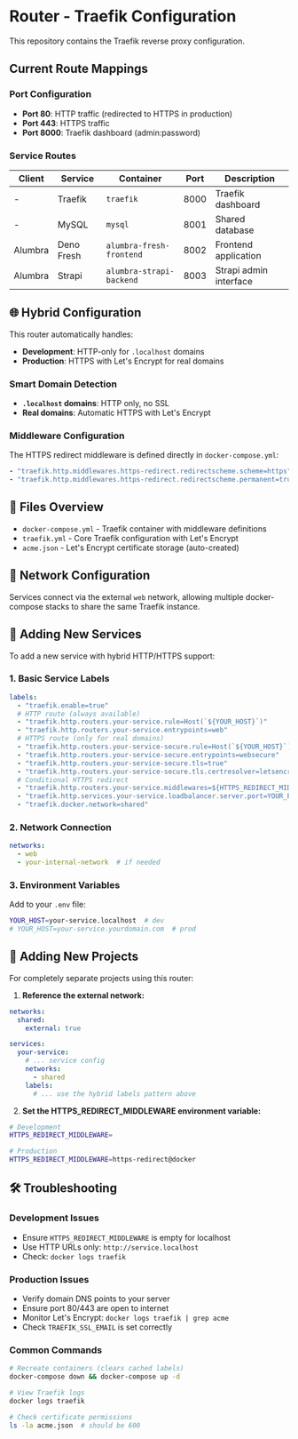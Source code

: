 # Router - Traefik Configuration

This repository contains the Traefik reverse proxy configuration.

## Current Route Mappings

### Port Configuration
- **Port 80**: HTTP traffic (redirected to HTTPS in production)
- **Port 443**: HTTPS traffic
- **Port 8000**: Traefik dashboard (admin:password)

### Service Routes

| Client     | Service    | Container                | Port | Description            |
|------------|------------|--------------------------|------|------------------------|
| -          | Traefik    | `traefik`                | 8000 | Traefik dashboard      |
| -          | MySQL      | `mysql`                  | 8001 | Shared database        | 
| Alumbra    | Deno Fresh | `alumbra-fresh-frontend` | 8002 | Frontend application   |
| Alumbra    | Strapi     | `alumbra-strapi-backend` | 8003 | Strapi admin interface |

## 🌐 Hybrid Configuration

This router automatically handles:
- **Development**: HTTP-only for `.localhost` domains  
- **Production**: HTTPS with Let's Encrypt for real domains

### Smart Domain Detection
- **`.localhost` domains**: HTTP only, no SSL
- **Real domains**: Automatic HTTPS with Let's Encrypt

### Middleware Configuration
The HTTPS redirect middleware is defined directly in `docker-compose.yml`:
```yaml
- "traefik.http.middlewares.https-redirect.redirectscheme.scheme=https"
- "traefik.http.middlewares.https-redirect.redirectscheme.permanent=true"
```

## 📁 Files Overview

- `docker-compose.yml` - Traefik container with middleware definitions
- `traefik.yml` - Core Traefik configuration with Let's Encrypt
- `acme.json` - Let's Encrypt certificate storage (auto-created)

## 🔗 Network Configuration

Services connect via the external `web` network, allowing multiple docker-compose stacks to share the same Traefik instance.

## 🔧 Adding New Services

To add a new service with hybrid HTTP/HTTPS support:

### 1. Basic Service Labels
```yaml
labels:
  - "traefik.enable=true"
  # HTTP route (always available)
  - "traefik.http.routers.your-service.rule=Host(`${YOUR_HOST}`)"
  - "traefik.http.routers.your-service.entrypoints=web"
  # HTTPS route (only for real domains)
  - "traefik.http.routers.your-service-secure.rule=Host(`${YOUR_HOST}`) && !HostRegexp(`{host:.+\\.localhost}`)"
  - "traefik.http.routers.your-service-secure.entrypoints=websecure"
  - "traefik.http.routers.your-service-secure.tls=true"
  - "traefik.http.routers.your-service-secure.tls.certresolver=letsencrypt"
  # Conditional HTTPS redirect
  - "traefik.http.routers.your-service.middlewares=${HTTPS_REDIRECT_MIDDLEWARE:-}"
  - "traefik.http.services.your-service.loadbalancer.server.port=YOUR_PORT"
  - "traefik.docker.network=shared"
```

### 2. Network Connection
```yaml
networks:
  - web
  - your-internal-network  # if needed
```

### 3. Environment Variables
Add to your `.env` file:
```bash
YOUR_HOST=your-service.localhost  # dev
# YOUR_HOST=your-service.yourdomain.com  # prod
```

## 🚀 Adding New Projects

For completely separate projects using this router:

1. **Reference the external network:**
```yaml
networks:
  shared:
    external: true

services:
  your-service:
    # ... service config
    networks:
      - shared
    labels:
      # ... use the hybrid labels pattern above
```

2. **Set the HTTPS_REDIRECT_MIDDLEWARE environment variable:**
```bash
# Development
HTTPS_REDIRECT_MIDDLEWARE=

# Production  
HTTPS_REDIRECT_MIDDLEWARE=https-redirect@docker
```

## 🛠️ Troubleshooting

### Development Issues
- Ensure `HTTPS_REDIRECT_MIDDLEWARE` is empty for localhost
- Use HTTP URLs only: `http://service.localhost`
- Check: `docker logs traefik`

### Production Issues
- Verify domain DNS points to your server
- Ensure port 80/443 are open to internet
- Monitor Let's Encrypt: `docker logs traefik | grep acme`
- Check `TRAEFIK_SSL_EMAIL` is set correctly

### Common Commands
```bash
# Recreate containers (clears cached labels)
docker-compose down && docker-compose up -d

# View Traefik logs
docker logs traefik

# Check certificate permissions
ls -la acme.json  # should be 600
```

